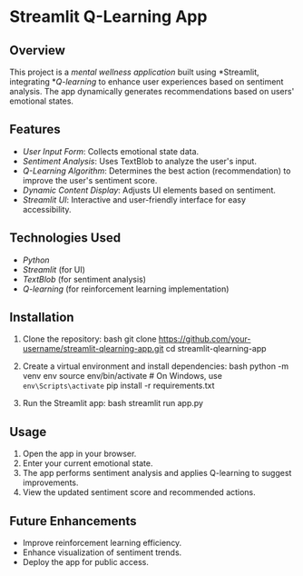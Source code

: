 # Streamlit Q-Learning App

## Overview
This project is a *mental wellness application* built using *Streamlit, integrating **Q-learning* to enhance user experiences based on sentiment analysis. The app dynamically generates recommendations based on users' emotional states.

## Features
- *User Input Form*: Collects emotional state data.
- *Sentiment Analysis*: Uses TextBlob to analyze the user's input.
- *Q-Learning Algorithm*: Determines the best action (recommendation) to improve the user's sentiment score.
- *Dynamic Content Display*: Adjusts UI elements based on sentiment.
- *Streamlit UI*: Interactive and user-friendly interface for easy accessibility.

## Technologies Used
- *Python*
- *Streamlit* (for UI)
- *TextBlob* (for sentiment analysis)
- *Q-learning* (for reinforcement learning implementation)

## Installation
1. Clone the repository:
   bash
   git clone https://github.com/your-username/streamlit-qlearning-app.git
   cd streamlit-qlearning-app
   
2. Create a virtual environment and install dependencies:
   bash
   python -m venv env
   source env/bin/activate  # On Windows, use `env\Scripts\activate`
   pip install -r requirements.txt
   
3. Run the Streamlit app:
   bash
   streamlit run app.py
   

## Usage
1. Open the app in your browser.
2. Enter your current emotional state.
3. The app performs sentiment analysis and applies Q-learning to suggest improvements.
4. View the updated sentiment score and recommended actions.

## Future Enhancements
- Improve reinforcement learning efficiency.
- Enhance visualization of sentiment trends.
- Deploy the app for public access.
